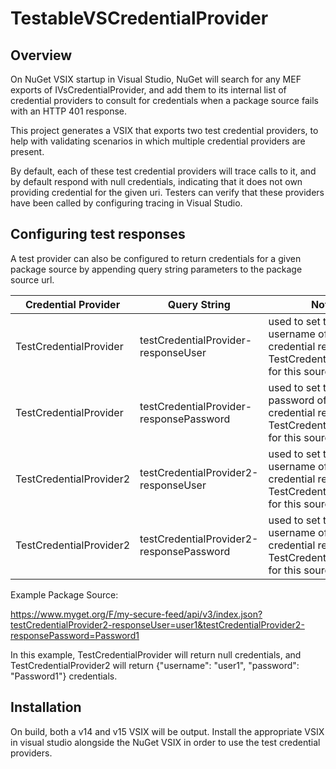 # TestableVSCredentialProvider

## Overview

On NuGet VSIX startup in Visual Studio, NuGet will search for any MEF exports of IVsCredentialProvider,
and add them to its internal list of credential providers to consult for credentials when a package 
source fails with an HTTP 401 response.

This project generates a VSIX that exports two test credential providers, to help with validating 
scenarios in which multiple credential providers are present.

By default, each of these test credential providers will trace calls to it, and by default respond 
with null credentials, indicating that it does not own providing credential for the given uri. Testers 
can verify that these providers have been called by configuring tracing in Visual Studio.

## Configuring test responses

A test provider can also be configured to return credentials for a given package source by appending 
query string parameters to the package source url.

| Credential Provider     | Query String                             | Notes                                                                                          |
| ----------------------- | ---------------------------------------- | ---------------------------------------------------------------------------------------------- |
| TestCredentialProvider  | testCredentialProvider-responseUser      | used to set the username of the credential returned by TestCredentialProvider for this source  |
| TestCredentialProvider  | testCredentialProvider-responsePassword  | used to set the password of the credential returned by TestCredentialProvider for this source  |
| TestCredentialProvider2 | testCredentialProvider2-responseUser     | used to set the username of the credential returned by TestCredentialProvider2 for this source |
| TestCredentialProvider2 | testCredentialProvider2-responsePassword | used to set the username of the credential returned by TestCredentialProvider2 for this source |

Example Package Source:

https://www.myget.org/F/my-secure-feed/api/v3/index.json?testCredentialProvider2-responseUser=user1&testCredentialProvider2-responsePassword=Password1

In this example, TestCredentialProvider will return null credentials, and TestCredentialProvider2
will return {"username": "user1", "password": "Password1"} credentials.

## Installation

On build, both a v14 and v15 VSIX will be output. Install the appropriate VSIX in visual studio alongside
the NuGet VSIX in order to use the test credential providers.
